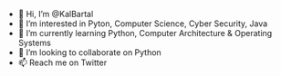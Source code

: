- 👋 Hi, I’m @KalBartal
- 👀 I’m interested in Pyton, Computer Science, Cyber Security, Java
- 🌱 I’m currently learning Python, Computer Architecture & Operating Systems
- 💞️ I’m looking to collaborate on Python
- 📫 Reach me on Twitter

<!---
KalBartal/KalBartal is a ✨ special ✨ repository because its `README.md` (this file) appears on your GitHub profile.
You can click the Preview link to take a look at your changes.
--->
